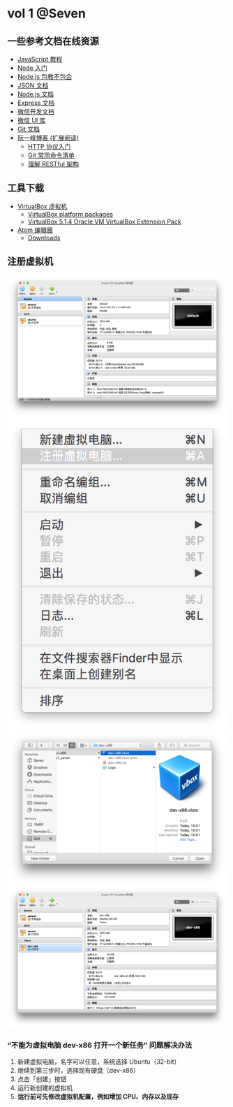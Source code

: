 # vol 1 @Seven

## 一些参考文档在线资源

- [JavaScript 教程](http://www.w3school.com.cn/js/index.asp)
- [Node 入门](http://www.nodebeginner.org/index-zh-cn.html)
- [Node.js 包教不包会](https://github.com/alsotang/node-lessons)
- [JSON 文档](http://json.org/)
- [Node.js 文档](https://nodejs.org/dist/latest-v6.x/docs/api/)
- [Express 文档](http://expressjs.com/en/4x/api.html)
- [微信开发文档](https://mp.weixin.qq.com/wiki)
- [微信 UI 库](https://github.com/weui/weui)
- [Git 文档](https://git-scm.com/book/zh/v2)
- [阮一峰博客 (扩展阅读)](http://www.ruanyifeng.com/)
  - [HTTP 协议入门](http://www.ruanyifeng.com/blog/2016/08/http.html)
  - [Git 常用命令清单](http://www.ruanyifeng.com/blog/2015/12/git-cheat-sheet.html)
  - [理解 RESTful 架构](http://www.ruanyifeng.com/blog/2011/09/restful.html)


## 工具下载

- [VirtualBox 虚拟机](https://www.virtualbox.org)
  - [VirtualBox platform packages](https://www.virtualbox.org/wiki/Downloads)
  - [VirtualBox 5.1.4 Oracle VM VirtualBox Extension Pack](http://download.virtualbox.org/virtualbox/5.1.4/Oracle_VM_VirtualBox_Extension_Pack-5.1.4-110228.vbox-extpack)
- [Atom 编辑器](https://atom.io)
  - [Downloads](https://github.com/atom/atom/releases/)

## 注册虚拟机

![vbox](images/vbox_0.png)
![vbox](images/vbox_1.png)
![vbox](images/vbox_2.png)
![vbox](images/vbox_3.png)

### “不能为虚拟电脑 dev-x86 打开一个新任务” 问题解决办法

1. 新建虚拟电脑，名字可以任意，系统选择 Ubuntu（32-bit）
1. 继续到第三步时，选择现有硬盘（dev-x86）
1. 点击「创建」按钮
1. 运行新创建的虚拟机
1. __运行前可先修改虚拟机配置，例如增加 CPU、内存以及现存__
